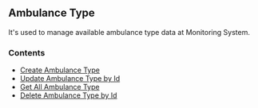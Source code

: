 ## Ambulance Type

It's used to manage available ambulance type data at Monitoring System.

### Contents
- [Create Ambulance Type](#1-create-ambulance-type)
- [Update Ambulance Type by Id](#2-update-ambulance-type-by-id)
- [Get All Ambulance Type](#3-get-all-ambulance-type)
- [Delete Ambulance Type by Id](#4-delete-ambulance-type-by-id)